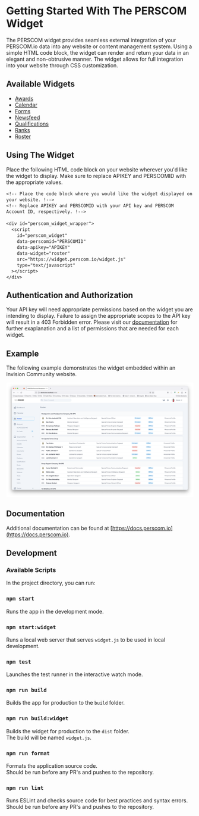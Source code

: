 
# Getting Started With The PERSCOM Widget

The PERSCOM widget provides seamless external integration of your PERSCOM.io data into any website or content management system. Using a simple HTML code block, the widget can render and return your data in an elegant and non-obtrusive manner. The widget allows for full integration into your website through CSS customization.

## Available Widgets
- [Awards](https://docs.perscom.io/external-integration/widgets/awards)
- [Calendar](https://docs.perscom.io/external-integration/widgets/calendar)
- [Forms](https://docs.perscom.io/external-integration/widgets/forms)
- [Newsfeed](https://docs.perscom.io/external-integration/widgets/newsfeed)
- [Qualifications](https://docs.perscom.io/external-integration/widgets/qualifications)
- [Ranks](https://docs.perscom.io/external-integration/widgets/ranks)
- [Roster](https://docs.perscom.io/external-integration/widgets/roster)

## Using The Widget

Place the following HTML code block on your website wherever you'd like the widget to display. Make sure to replace APIKEY and PERSCOMID with the appropriate values.

    <!-- Place the code block where you would like the widget displayed on your website. !-->
    <!-- Replace APIKEY and PERSCOMID with your API key and PERSCOM Account ID, respectively. !-->

    <div id="perscom_widget_wrapper">
      <script
        id="perscom_widget"
        data-perscomid="PERSCOMID"
        data-apikey="APIKEY"
        data-widget="roster"
        src="https://widget.perscom.io/widget.js"
        type="text/javascript"
      ></script>
    </div>

## Authentication and Authorization

Your API key will need appropriate permissions based on the widget you are intending to display. Failure to assign the appropriate scopes to the API key will result in a 403 Forbidden error. Please visit our [documentation](https://docs.perscom.io) for further exaplanation and a list of permissions that are needed for each widget.

## Example

The following example demonstrates the widget embedded within an Invision Community website.

![Widget Preview](https://raw.githubusercontent.com/DeschutesDesignGroupLLC/perscom-widget/master/docs/roster-preview-1.png)

## Documentation

Additional documentation can be found at [https://docs.perscom.io](https://docs.perscom.io).

## Development

### Available Scripts

In the project directory, you can run:

### `npm start`

Runs the app in the development mode.

### `npm start:widget`

Runs a local web server that serves `widget.js` to be used in local development.

### `npm test`

Launches the test runner in the interactive watch mode.

### `npm run build`

Builds the app for production to the `build` folder.

### `npm run build:widget`

Builds the widget for production to the `dist` folder.\
The build will be named `widget.js`.

### `npm run format`

Formats the application source code.\
Should be run before any PR's and pushes to the repository.

### `npm run lint`

Runs ESLint and checks source code for best practices and syntax errors.\
Should be run before any PR's and pushes to the repository.
